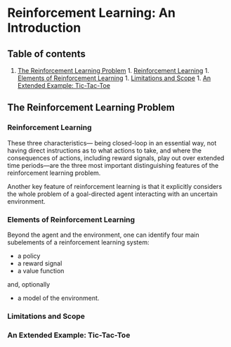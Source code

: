 # Reinforcement Learning: An Introduction
## Table of contents
  1. [The Reinforcement Learning Problem](#the-reinforcement-learning-problem)
    1. [Reinforcement Learning](#reinforcement-learning)
    1. [Elements of Reinforcement Learning](#elements-of-reinforcement-learning)
    1. [Limitations and Scope](#limitations-and-scope)
    1. [An Extended Example: Tic-Tac-Toe](#an-extended-example-tic-tac-toe)

## The Reinforcement Learning Problem
### Reinforcement Learning
These three characteristics— being closed-loop in an essential way, not having direct instructions as to what actions to take, and where the consequences of actions, including reward signals, play out over extended time periods—are the three most important distinguishing features of the reinforcement learning problem.

Another key feature of reinforcement learning is that it explicitly considers the whole problem of a goal-directed agent interacting with an uncertain environment.

### Elements of Reinforcement Learning
Beyond the agent and the environment, one can identify four main subelements of a reinforcement learning system:
* a policy
* a reward signal
* a value function

and, optionally
* a model of the environment.

### Limitations and Scope
### An Extended Example: Tic-Tac-Toe
